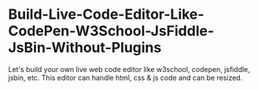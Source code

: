 # Build-Live-Code-Editor-Like-CodePen-W3School-JsFiddle-JsBin-Without-Plugins
Let's build your own live web code editor like w3school, codepen, jsfiddle, jsbin, etc. This editor can handle html, css &amp; js code and can be resized.

